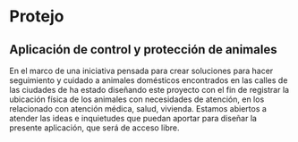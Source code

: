 # Protejo
## Aplicación de control y protección de animales
En el marco de una iniciativa pensada para crear soluciones para hacer seguimiento y cuidado a animales domésticos encontrados en las calles de las ciudades de ha estado diseñando este proyecto con el fin de registrar la ubicación física de los animales con necesidades de atención, en los relacionado con atención médica, salud, vivienda.
Estamos abiertos a atender las ideas e inquietudes que puedan aportar para diseñar la presente aplicación, que será de acceso libre.
